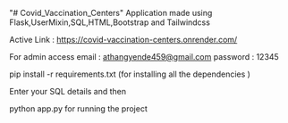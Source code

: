 "# Covid_Vaccination_Centers" 
Application made using Flask,UserMixin,SQL,HTML,Bootstrap and Tailwindcss

Active Link : https://covid-vaccination-centers.onrender.com/

For admin access
email : athangyende459@gmail.com
password : 12345

pip install -r requirements.txt (for installing all the dependencies )

Enter your SQL details and then

python app.py for running the project


